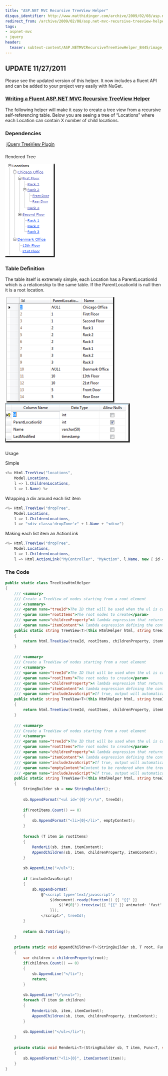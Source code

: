 ```yaml
---
title: "ASP.NET MVC Recursive TreeView Helper"
disqus_identifier: http://www.matthidinger.com/archive/2009/02/08/asp.net-mvc-recursive-treeview-helper.aspx
redirect_from: /archive/2009/02/08/asp.net-mvc-recursive-treeview-helper.aspx/
tags: 
- aspnet-mvc
- jquery
header:
  teaser: subtext-content/ASP.NETMVCRecursiveTreeViewHelper_B445/image_thumb.png
---
```

UPDATE 11/27/2011
-----------------

Please see the updated version of this helper. It now includes a fluent API and can be added to your project very easily with NuGet.

### [Writing a Fluent ASP.NET MVC Recursive TreeView Helper](http://www.matthidinger.com/archive/2011/11/27/Writing-a-Fluent-ASP-NET-MVC-Recursive-TreeView-Helper.aspx "http://www.matthidinger.com/archive/2011/11/27/Writing-a-Fluent-ASP-NET-MVC-Recursive-TreeView-Helper.aspx")

The following helper will make it easy to create a tree view from a recursive self-referencing table. Below you are seeing a tree of “Locations” where each Location can contain X number of child locations.

### Dependencies

 [jQuery TreeView Plugin](http://bassistance.de/jquery-plugins/jquery-plugin-treeview/ "http://bassistance.de/jquery-plugins/jquery-plugin-treeview/")

### 
Rendered Tree

![](/images/subtext-content/ASP.NETMVCRecursiveTreeViewHelper_B445/image_thumb.png)


### Table Definition

The table itself is extremely simple, each Location has a ParentLocationId which is a relationship to the same table. If the ParentLocationId is null then it is a root location.

 ![](/images/subtext-content/ASP.NETMVCRecursiveTreeViewHelper_B445/image_thumb_3.png)
 ![](/images/subtext-content/ASP.NETMVCRecursiveTreeViewHelper_B445/image_thumb_4.png)


### 
Usage

Simple

```csharp
<%= Html.TreeView("locations", 
    Model.Locations, 
    l => l.ChildrenLocations, 
    l => l.Name) %>
```

Wrapping a div around each list item

```csharp
<%= Html.TreeView("dropTree", 
    Model.Locations, 
    l => l.ChildrenLocations, 
    l => "<div class='dropZone'>" + l.Name + "<div>")
```

Making each list item an ActionLink

```csharp
<%= Html.TreeView("dropTree", 
    Model.Locations, 
    l => l.ChildrenLocations, 
    l => Html.ActionLink("MyController", "MyAction", l.Name, new { id = l.Name })
```

### The Code

```csharp
public static class TreeViewHtmlHelper
{
    /// <summary>
    /// Create a TreeView of nodes starting from a root element
    /// </summary>
    /// <param name="treeId">The ID that will be used when the ul is created</param>
    /// <param name="rootItems">The root nodes to create</param>
    /// <param name="childrenProperty">A lambda expression that returns the children nodes</param>
    /// <param name="itemContent">A lambda expression defining the content in each tree node</param>
    public static string TreeView<T>(this HtmlHelper html, string treeId, IEnumerable<T> rootItems, Func<T, IEnumerable<T>> childrenProperty, Func<T, string> itemContent)
    {
        return html.TreeView(treeId, rootItems, childrenProperty, itemContent, true, null);
    }

    /// <summary>
    /// Create a TreeView of nodes starting from a root element
    /// </summary>
    /// <param name="treeId">The ID that will be used when the ul is created</param>
    /// <param name="rootItems">The root nodes to create</param>
    /// <param name="childrenProperty">A lambda expression that returns the children nodes</param>
    /// <param name="itemContent">A lambda expression defining the content in each tree node</param>
    /// <param name="includeJavaScript">If true, output will automatically render the JavaScript to turn the ul into the treeview</param>    
    public static string TreeView<T>(this HtmlHelper html, string treeId, IEnumerable<T> rootItems, Func<T, IEnumerable<T>> childrenProperty, Func<T, string> itemContent, bool includeJavaScript)
    {
        return html.TreeView(treeId, rootItems, childrenProperty, itemContent, includeJavaScript, null);
    }

    /// <summary>
    /// Create a TreeView of nodes starting from a root element
    /// </summary>
    /// <param name="treeId">The ID that will be used when the ul is created</param>
    /// <param name="rootItems">The root nodes to create</param>
    /// <param name="childrenProperty">A lambda expression that returns the children nodes</param>
    /// <param name="itemContent">A lambda expression defining the content in each tree node</param>
    /// <param name="includeJavaScript">If true, output will automatically render the JavaScript to turn the ul into the treeview</param>
    /// <param name="emptyContent">Content to be rendered when the tree is empty</param>
    /// <param name="includeJavaScript">If true, output will automatically into the JavaScript to turn the ul into the treeview</param>    
    public static string TreeView<T>(this HtmlHelper html, string treeId, IEnumerable<T> rootItems, Func<T, IEnumerable<T>> childrenProperty, Func<T, string> itemContent, bool includeJavaScript, string emptyContent)
    {
        StringBuilder sb = new StringBuilder();

        sb.AppendFormat("<ul id='{0}'>\r\n", treeId);

        if(rootItems.Count() == 0)
        {
            sb.AppendFormat("<li>{0}</li>", emptyContent);
        }

        foreach (T item in rootItems)
        {
            RenderLi(sb, item, itemContent);
            AppendChildren(sb, item, childrenProperty, itemContent);
        }

        sb.AppendLine("</ul>");

        if (includeJavaScript)
        {
            sb.AppendFormat(
                @"<script type='text/javascript'>
                    $(document).ready(function() {{ "{{" }}
                        $('#{0}').treeview({{ "{{" }} animated: 'fast' }});
                    }});
                </script>", treeId);
        }

        return sb.ToString();
    }

    private static void AppendChildren<T>(StringBuilder sb, T root, Func<T, IEnumerable<T>> childrenProperty, Func<T, string> itemContent)
    {
        var children = childrenProperty(root);
        if(children.Count() == 0)
        {
            sb.AppendLine("</li>");
            return;
        }

        sb.AppendLine("\r\n<ul>");
        foreach (T item in children)
        {
            RenderLi(sb, item, itemContent);
            AppendChildren(sb, item, childrenProperty, itemContent);
        }

        sb.AppendLine("</ul></li>");
    }

    private static void RenderLi<T>(StringBuilder sb, T item, Func<T, string> itemContent)
    {
        sb.AppendFormat("<li>{0}", itemContent(item));            
    }
}
```

